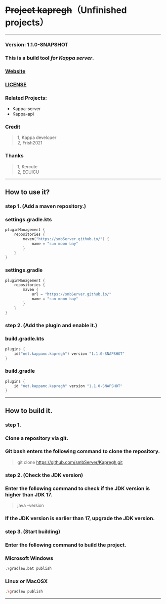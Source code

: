 # ~~Project kapregh~~（Unfinished projects）

---

### Version: 1.1.0-SNAPSHOT
### This is a build tool ***for Kappa server***.
### [Website](https://github.com/smbServer/Kapregh)
### [LICENSE](https://github.com/smbServer/Kapregh/blob/main/LICENSE)
### Related Projects:
- Kappa-server
- Kappa-api
### Credit
> 1, Kappa developer\
> 2, Frish2021
### Thanks
> 1, Kercute\
> 2, ECUICU

---

## How to use it?

### step 1. (Add a maven repository.)

### settings.gradle.kts
```kotlin
pluginManagement {
    repositories {
        maven("https://smbServer.github.io/") {
            name = "sun moon bay"
        }
    }
}
```

### settings.gradle
```groovy
pluginManagement {
    repositories {
        maven {
            url = "https://smbServer.github.io/"
            name = "sun moon bay"
        }
    }
}
```

### step 2. (Add the plugin and enable it.)

### build.gradle.kts
```kotlin
plugins {
    id("net.kappamc.kapregh") version "1.1.0-SNAPSHOT"
}
```

### build.gradle
```groovy
plugins {
    id "net.kappamc.kapregh" version "1.1.0-SNAPSHOT"
}
```

---

## How to build it.

### step 1.
### Clone a repository via git.
### Git bash enters the following command to clone the repository.
> git clone https://github.com/smbServer/Kapregh.git

### step 2. (Check the JDK version)
### Enter the following command to check if the JDK version is higher than JDK 17.
> java -version
### If the JDK version is earlier than 17, upgrade the JDK version.

### step 3. (Start building)
### Enter the following command to build the project.
### Microsoft Windows
```cmd
.\gradlew.bat publish
```

### Linux or MacOSX
```bash
.\gradlew publish
```

---
